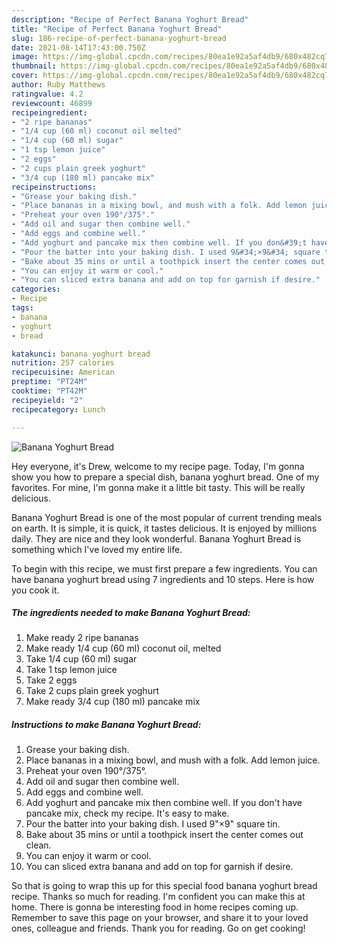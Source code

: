 ```yaml
---
description: "Recipe of Perfect Banana Yoghurt Bread"
title: "Recipe of Perfect Banana Yoghurt Bread"
slug: 186-recipe-of-perfect-banana-yoghurt-bread
date: 2021-08-14T17:43:00.750Z
image: https://img-global.cpcdn.com/recipes/80ea1e92a5af4db9/680x482cq70/banana-yoghurt-bread-recipe-main-photo.jpg
thumbnail: https://img-global.cpcdn.com/recipes/80ea1e92a5af4db9/680x482cq70/banana-yoghurt-bread-recipe-main-photo.jpg
cover: https://img-global.cpcdn.com/recipes/80ea1e92a5af4db9/680x482cq70/banana-yoghurt-bread-recipe-main-photo.jpg
author: Ruby Matthews
ratingvalue: 4.2
reviewcount: 46899
recipeingredient:
- "2 ripe bananas"
- "1/4 cup (60 ml) coconut oil melted"
- "1/4 cup (60 ml) sugar"
- "1 tsp lemon juice"
- "2 eggs"
- "2 cups plain greek yoghurt"
- "3/4 cup (180 ml) pancake mix"
recipeinstructions:
- "Grease your baking dish."
- "Place bananas in a mixing bowl, and mush with a folk. Add lemon juice."
- "Preheat your oven 190°/375°."
- "Add oil and sugar then combine well."
- "Add eggs and combine well."
- "Add yoghurt and pancake mix then combine well. If you don&#39;t have pancake mix, check my recipe. It&#39;s easy to make."
- "Pour the batter into your baking dish. I used 9&#34;×9&#34; square tin."
- "Bake about 35 mins or until a toothpick insert the center comes out clean."
- "You can enjoy it warm or cool."
- "You can sliced extra banana and add on top for garnish if desire."
categories:
- Recipe
tags:
- banana
- yoghurt
- bread

katakunci: banana yoghurt bread 
nutrition: 257 calories
recipecuisine: American
preptime: "PT24M"
cooktime: "PT42M"
recipeyield: "2"
recipecategory: Lunch

---
```



![Banana Yoghurt Bread](https://img-global.cpcdn.com/recipes/80ea1e92a5af4db9/680x482cq70/banana-yoghurt-bread-recipe-main-photo.jpg)

Hey everyone, it's Drew, welcome to my recipe page. Today, I'm gonna show you how to prepare a special dish, banana yoghurt bread. One of my favorites. For mine, I'm gonna make it a little bit tasty. This will be really delicious.



Banana Yoghurt Bread is one of the most popular of current trending meals on earth. It is simple, it is quick, it tastes delicious. It is enjoyed by millions daily. They are nice and they look wonderful. Banana Yoghurt Bread is something which I've loved my entire life.


To begin with this recipe, we must first prepare a few ingredients. You can have banana yoghurt bread using 7 ingredients and 10 steps. Here is how you cook it.

<!--inarticleads1-->

##### The ingredients needed to make Banana Yoghurt Bread:

1. Make ready 2 ripe bananas
1. Make ready 1/4 cup (60 ml) coconut oil, melted
1. Take 1/4 cup (60 ml) sugar
1. Take 1 tsp lemon juice
1. Take 2 eggs
1. Take 2 cups plain greek yoghurt
1. Make ready 3/4 cup (180 ml) pancake mix




<!--inarticleads2-->

##### Instructions to make Banana Yoghurt Bread:

1. Grease your baking dish.
1. Place bananas in a mixing bowl, and mush with a folk. Add lemon juice.
1. Preheat your oven 190°/375°.
1. Add oil and sugar then combine well.
1. Add eggs and combine well.
1. Add yoghurt and pancake mix then combine well. If you don&#39;t have pancake mix, check my recipe. It&#39;s easy to make.
1. Pour the batter into your baking dish. I used 9&#34;×9&#34; square tin.
1. Bake about 35 mins or until a toothpick insert the center comes out clean.
1. You can enjoy it warm or cool.
1. You can sliced extra banana and add on top for garnish if desire.




So that is going to wrap this up for this special food banana yoghurt bread recipe. Thanks so much for reading. I'm confident you can make this at home. There is gonna be interesting food in home recipes coming up. Remember to save this page on your browser, and share it to your loved ones, colleague and friends. Thank you for reading. Go on get cooking!
